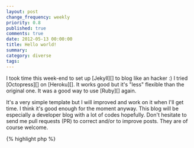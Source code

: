 ```yaml
---
layout: post
change_frequency: weekly
priority: 0.8
published: true
comments: true
date: 2012-05-13 00:00:00
title: Hello world!
summary: 
category: diverse
tags: 
---
```


I took time this week-end to set up [Jekyll][] to blog like an hacker :) I tried [Octopress][] on [Heroku][]. It works good but it's "less" flexible than the original one. It was a good way to use [Ruby][] again.

It's a very simple template but I will improved and work on it when I'll get time. I think it's good enough for the moment anyway. This blog will be especially a developer blog with a lot of codes hopefully. Don't hesitate to send me pull requests (PR) to correct and/or to improve posts. They are of course welcome.

{% highlight php %}
<?php
    echo "Hello world!";
{% endhighlight %}

You can find the entire source code of [sbin.dk][] in [Github][]. A lot of improvements will come later like [Twitter][] feed, better standards with [Media Queries][], [Microdata][], [WAI-ARIA][] and [CORS]... Maybe a bit with the responsive design too. And... I'm very excited to blog again!

[Jekyll]: http://jekyllrb.com/
[Octopress]: http://octopress.org/
[Heroku]: http://www.heroku.com/
[Ruby]: http://www.ruby-lang.org/
[sbin.dk]: {{ site.url }}
[Github]: {{ site.githubsource }}
[Twitter]: {{ site.twitter }}
[Media Queries]: http://www.w3.org/TR/css3-mediaqueries/
[Microdata]: http://www.w3.org/TR/html5/microdata.html
[WAI-ARIA]: http://www.w3.org/WAI/intro/aria.php
[CORS]: http://www.w3.org/TR/cors/